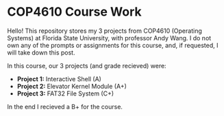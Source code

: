# COP4610 Course Work

Hello! This repository stores my 3 projects from COP4610 (Operating Systems) at Florida State University, with professor Andy Wang.
I do not own any of the prompts or assignments for this course, and, if requested, I will take down this post.

In this course, our 3 projects (and grade recieved) were:
- **Project 1:** Interactive Shell (A)
- **Project 2:** Elevator Kernel Module (A+)
- **Project 3:** FAT32 File System (C+)

In the end I recieved a B+ for the course. 
